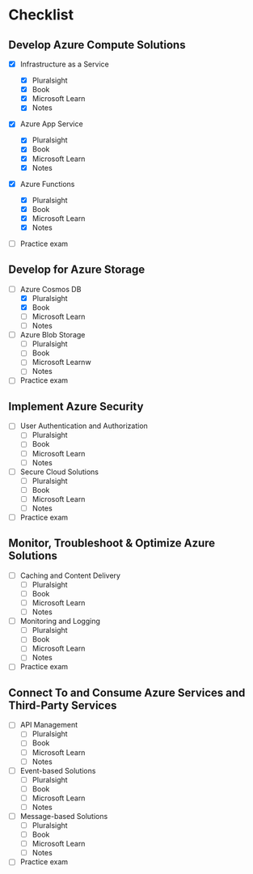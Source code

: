 # Checklist

## Develop Azure Compute Solutions

- [x] Infrastructure as a Service

  - [x] Pluralsight
  - [x] Book
  - [x] Microsoft Learn
  - [x] Notes

- [x] Azure App Service
  - [x] Pluralsight
  - [x] Book
  - [x] Microsoft Learn
  - [x] Notes
- [x] Azure Functions
  - [x] Pluralsight
  - [x] Book
  - [x] Microsoft Learn
  - [x] Notes
- [ ] Practice exam

## Develop for Azure Storage

- [ ] Azure Cosmos DB
  - [x] Pluralsight
  - [x] Book
  - [ ] Microsoft Learn
  - [ ] Notes
- [ ] Azure Blob Storage
  - [ ] Pluralsight
  - [ ] Book
  - [ ] Microsoft Learnw
  - [ ] Notes
- [ ] Practice exam

## Implement Azure Security

- [ ] User Authentication and Authorization
  - [ ] Pluralsight
  - [ ] Book
  - [ ] Microsoft Learn
  - [ ] Notes
- [ ] Secure Cloud Solutions
  - [ ] Pluralsight
  - [ ] Book
  - [ ] Microsoft Learn
  - [ ] Notes
- [ ] Practice exam

## Monitor, Troubleshoot & Optimize Azure Solutions

- [ ] Caching and Content Delivery
  - [ ] Pluralsight
  - [ ] Book
  - [ ] Microsoft Learn
  - [ ] Notes
- [ ] Monitoring and Logging
  - [ ] Pluralsight
  - [ ] Book
  - [ ] Microsoft Learn
  - [ ] Notes
- [ ] Practice exam

## Connect To and Consume Azure Services and Third-Party Services

- [ ] API Management
  - [ ] Pluralsight
  - [ ] Book
  - [ ] Microsoft Learn
  - [ ] Notes
- [ ] Event-based Solutions
  - [ ] Pluralsight
  - [ ] Book
  - [ ] Microsoft Learn
  - [ ] Notes
- [ ] Message-based Solutions
  - [ ] Pluralsight
  - [ ] Book
  - [ ] Microsoft Learn
  - [ ] Notes
- [ ] Practice exam
